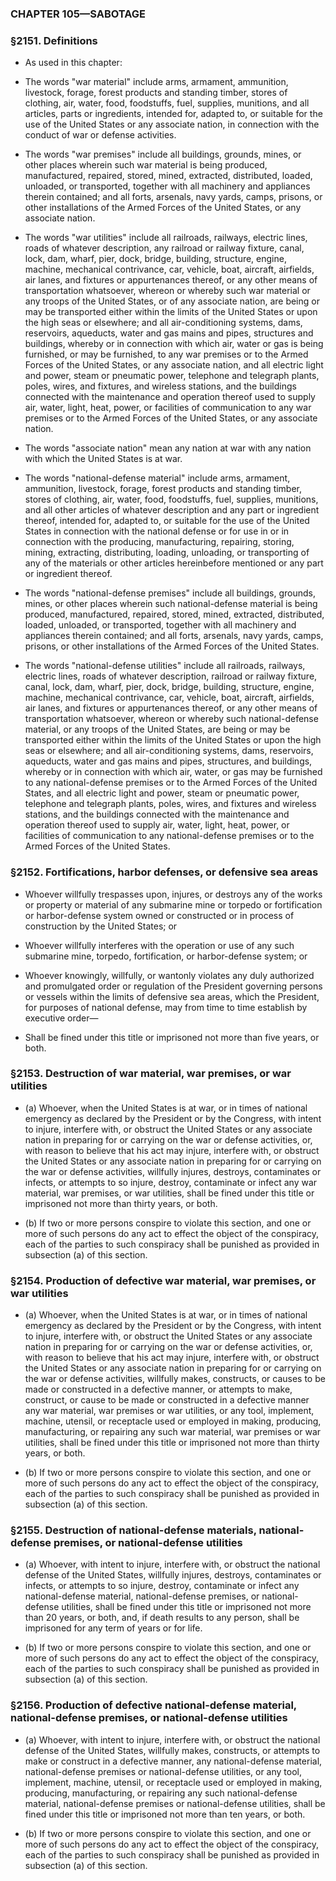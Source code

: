 ### **CHAPTER 105—SABOTAGE**

### §2151. Definitions
* As used in this chapter:

* The words "war material" include arms, armament, ammunition, livestock, forage, forest products and standing timber, stores of clothing, air, water, food, foodstuffs, fuel, supplies, munitions, and all articles, parts or ingredients, intended for, adapted to, or suitable for the use of the United States or any associate nation, in connection with the conduct of war or defense activities.

* The words "war premises" include all buildings, grounds, mines, or other places wherein such war material is being produced, manufactured, repaired, stored, mined, extracted, distributed, loaded, unloaded, or transported, together with all machinery and appliances therein contained; and all forts, arsenals, navy yards, camps, prisons, or other installations of the Armed Forces of the United States, or any associate nation.

* The words "war utilities" include all railroads, railways, electric lines, roads of whatever description, any railroad or railway fixture, canal, lock, dam, wharf, pier, dock, bridge, building, structure, engine, machine, mechanical contrivance, car, vehicle, boat, aircraft, airfields, air lanes, and fixtures or appurtenances thereof, or any other means of transportation whatsoever, whereon or whereby such war material or any troops of the United States, or of any associate nation, are being or may be transported either within the limits of the United States or upon the high seas or elsewhere; and all air-conditioning systems, dams, reservoirs, aqueducts, water and gas mains and pipes, structures and buildings, whereby or in connection with which air, water or gas is being furnished, or may be furnished, to any war premises or to the Armed Forces of the United States, or any associate nation, and all electric light and power, steam or pneumatic power, telephone and telegraph plants, poles, wires, and fixtures, and wireless stations, and the buildings connected with the maintenance and operation thereof used to supply air, water, light, heat, power, or facilities of communication to any war premises or to the Armed Forces of the United States, or any associate nation.

* The words "associate nation" mean any nation at war with any nation with which the United States is at war.

* The words "national-defense material" include arms, armament, ammunition, livestock, forage, forest products and standing timber, stores of clothing, air, water, food, foodstuffs, fuel, supplies, munitions, and all other articles of whatever description and any part or ingredient thereof, intended for, adapted to, or suitable for the use of the United States in connection with the national defense or for use in or in connection with the producing, manufacturing, repairing, storing, mining, extracting, distributing, loading, unloading, or transporting of any of the materials or other articles hereinbefore mentioned or any part or ingredient thereof.

* The words "national-defense premises" include all buildings, grounds, mines, or other places wherein such national-defense material is being produced, manufactured, repaired, stored, mined, extracted, distributed, loaded, unloaded, or transported, together with all machinery and appliances therein contained; and all forts, arsenals, navy yards, camps, prisons, or other installations of the Armed Forces of the United States.

* The words "national-defense utilities" include all railroads, railways, electric lines, roads of whatever description, railroad or railway fixture, canal, lock, dam, wharf, pier, dock, bridge, building, structure, engine, machine, mechanical contrivance, car, vehicle, boat, aircraft, airfields, air lanes, and fixtures or appurtenances thereof, or any other means of transportation whatsoever, whereon or whereby such national-defense material, or any troops of the United States, are being or may be transported either within the limits of the United States or upon the high seas or elsewhere; and all air-conditioning systems, dams, reservoirs, aqueducts, water and gas mains and pipes, structures, and buildings, whereby or in connection with which air, water, or gas may be furnished to any national-defense premises or to the Armed Forces of the United States, and all electric light and power, steam or pneumatic power, telephone and telegraph plants, poles, wires, and fixtures and wireless stations, and the buildings connected with the maintenance and operation thereof used to supply air, water, light, heat, power, or facilities of communication to any national-defense premises or to the Armed Forces of the United States.

### §2152. Fortifications, harbor defenses, or defensive sea areas
* Whoever willfully trespasses upon, injures, or destroys any of the works or property or material of any submarine mine or torpedo or fortification or harbor-defense system owned or constructed or in process of construction by the United States; or

* Whoever willfully interferes with the operation or use of any such submarine mine, torpedo, fortification, or harbor-defense system; or

* Whoever knowingly, willfully, or wantonly violates any duly authorized and promulgated order or regulation of the President governing persons or vessels within the limits of defensive sea areas, which the President, for purposes of national defense, may from time to time establish by executive order—

* Shall be fined under this title or imprisoned not more than five years, or both.

### §2153. Destruction of war material, war premises, or war utilities
* (a) Whoever, when the United States is at war, or in times of national emergency as declared by the President or by the Congress, with intent to injure, interfere with, or obstruct the United States or any associate nation in preparing for or carrying on the war or defense activities, or, with reason to believe that his act may injure, interfere with, or obstruct the United States or any associate nation in preparing for or carrying on the war or defense activities, willfully injures, destroys, contaminates or infects, or attempts to so injure, destroy, contaminate or infect any war material, war premises, or war utilities, shall be fined under this title or imprisoned not more than thirty years, or both.

* (b) If two or more persons conspire to violate this section, and one or more of such persons do any act to effect the object of the conspiracy, each of the parties to such conspiracy shall be punished as provided in subsection (a) of this section.

### §2154. Production of defective war material, war premises, or war utilities
* (a) Whoever, when the United States is at war, or in times of national emergency as declared by the President or by the Congress, with intent to injure, interfere with, or obstruct the United States or any associate nation in preparing for or carrying on the war or defense activities, or, with reason to believe that his act may injure, interfere with, or obstruct the United States or any associate nation in preparing for or carrying on the war or defense activities, willfully makes, constructs, or causes to be made or constructed in a defective manner, or attempts to make, construct, or cause to be made or constructed in a defective manner any war material, war premises or war utilities, or any tool, implement, machine, utensil, or receptacle used or employed in making, producing, manufacturing, or repairing any such war material, war premises or war utilities, shall be fined under this title or imprisoned not more than thirty years, or both.

* (b) If two or more persons conspire to violate this section, and one or more of such persons do any act to effect the object of the conspiracy, each of the parties to such conspiracy shall be punished as provided in subsection (a) of this section.

### §2155. Destruction of national-defense materials, national-defense premises, or national-defense utilities
* (a) Whoever, with intent to injure, interfere with, or obstruct the national defense of the United States, willfully injures, destroys, contaminates or infects, or attempts to so injure, destroy, contaminate or infect any national-defense material, national-defense premises, or national-defense utilities, shall be fined under this title or imprisoned not more than 20 years, or both, and, if death results to any person, shall be imprisoned for any term of years or for life.

* (b) If two or more persons conspire to violate this section, and one or more of such persons do any act to effect the object of the conspiracy, each of the parties to such conspiracy shall be punished as provided in subsection (a) of this section.

### §2156. Production of defective national-defense material, national-defense premises, or national-defense utilities
* (a) Whoever, with intent to injure, interfere with, or obstruct the national defense of the United States, willfully makes, constructs, or attempts to make or construct in a defective manner, any national-defense material, national-defense premises or national-defense utilities, or any tool, implement, machine, utensil, or receptacle used or employed in making, producing, manufacturing, or repairing any such national-defense material, national-defense premises or national-defense utilities, shall be fined under this title or imprisoned not more than ten years, or both.

* (b) If two or more persons conspire to violate this section, and one or more of such persons do any act to effect the object of the conspiracy, each of the parties to such conspiracy shall be punished as provided in subsection (a) of this section.
